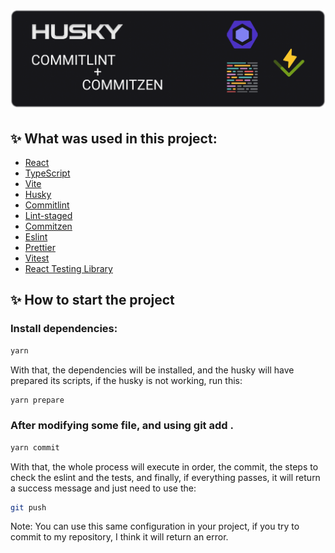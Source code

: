 <h1 align="center">
  <img alt="logo" title="podcastr" src="./src/assets/logo.png" />
</h1>

## ✨ What was used in this project:

- [React](https://reactjs.org/)
- [TypeScript](https://www.typescriptlang.org/)
- [Vite](https://vitejs.dev)
- [Husky](https://typicode.github.io/husky/#/)
- [Commitlint](https://commitlint.js.org/#/)
- [Lint-staged](https://github.com/okonet/lint-staged)
- [Commitzen](http://commitizen.github.io/cz-cli/)
- [Eslint](https://eslint.org/)
- [Prettier](https://prettier.io/)
- [Vitest](https://vitest.dev)
- [React Testing Library](https://testing-library.com/docs/react-testing-library/intro)

## ✨ How to start the project

### Install dependencies:

```bash
yarn
```

With that, the dependencies will be installed, and the husky will have prepared its scripts, if the husky is not working, run this:

```bash
yarn prepare
```

### After modifying some file, and using git add .

```bash
yarn commit
```

With that, the whole process will execute in order, the commit, the steps to check the eslint and the tests, and finally, if everything passes, it will return a success message and just need to use the:

```bash
git push
```

Note: You can use this same configuration in your project, if you try to commit to my repository, I think it will return an error.
